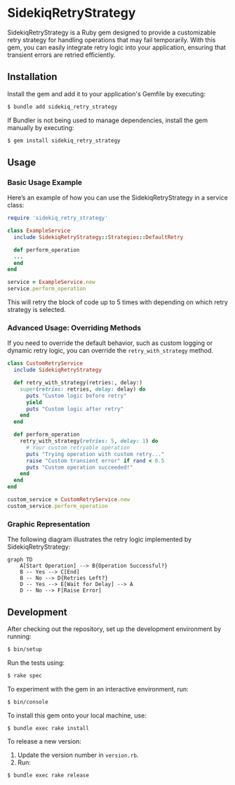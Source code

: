 # SidekiqRetryStrategy

SidekiqRetryStrategy is a Ruby gem designed to provide a customizable retry strategy for handling operations that may fail temporarily. With this gem, you can easily integrate retry logic into your application, ensuring that transient errors are retried efficiently.

## Installation

Install the gem and add it to your application's Gemfile by executing:

```bash
$ bundle add sidekiq_retry_strategy
```

If Bundler is not being used to manage dependencies, install the gem manually by executing:

```bash
$ gem install sidekiq_retry_strategy
```

## Usage

### Basic Usage Example

Here’s an example of how you can use the SidekiqRetryStrategy in a service class:

```ruby
require 'sidekiq_retry_strategy'

class ExampleService
  include SidekiqRetryStrategy::Strategies::DefaultRetry

  def perform_operation
  ...
  end
end

service = ExampleService.new
service.perform_operation
```


This will retry the block of code up to 5 times with depending on which retry strategy is selected.

### Advanced Usage: Overriding Methods

If you need to override the default behavior, such as custom logging or dynamic retry logic, you can override the `retry_with_strategy` method.

```ruby
class CustomRetryService
  include SidekiqRetryStrategy

  def retry_with_strategy(retries:, delay:)
    super(retries: retries, delay: delay) do
      puts "Custom logic before retry"
      yield
      puts "Custom logic after retry"
    end
  end

  def perform_operation
    retry_with_strategy(retries: 5, delay: 1) do
      # Your custom retryable operation
      puts "Trying operation with custom retry..."
      raise "Custom transient error" if rand < 0.5
      puts "Custom operation succeeded!"
    end
  end
end

custom_service = CustomRetryService.new
custom_service.perform_operation
```

### Graphic Representation

The following diagram illustrates the retry logic implemented by SidekiqRetryStrategy:

```mermaid
graph TD
    A[Start Operation] --> B{Operation Successful?}
    B -- Yes --> C[End]
    B -- No --> D{Retries Left?}
    D -- Yes --> E[Wait for Delay] --> A
    D -- No --> F[Raise Error]
```

## Development

After checking out the repository, set up the development environment by running:

```bash
$ bin/setup
```

Run the tests using:

```bash
$ rake spec
```

To experiment with the gem in an interactive environment, run:

```bash
$ bin/console
```

To install this gem onto your local machine, use:

```bash
$ bundle exec rake install
```

To release a new version:

1. Update the version number in `version.rb`.
2. Run:

```bash
$ bundle exec rake release
```



